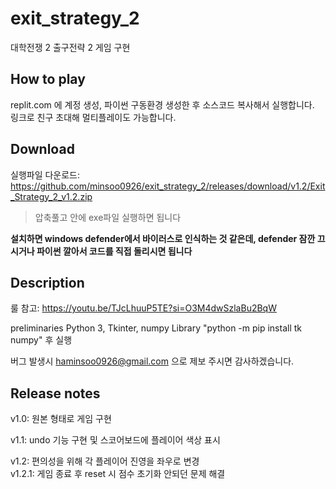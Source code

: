 # exit_strategy_2
대학전쟁 2 출구전략 2 게임 구현

## How to play
replit.com 에 계정 생성, 파이썬 구동환경 생성한 후 소스코드 복사해서 실행합니다.   
링크로 친구 초대해 멀티플레이도 가능합니다.

## Download
실행파일 다운로드: https://github.com/minsoo0926/exit_strategy_2/releases/download/v1.2/Exit_Strategy_2_v1.2.zip

> 압축풀고 안에 exe파일 실행하면 됩니다

**설치하면 windows defender에서 바이러스로 인식하는 것 같은데, defender 잠깐 끄시거나 파이썬 깔아서 코드를 직접 돌리시면 됩니다**

## Description
룰 참고: https://youtu.be/TJcLhuuP5TE?si=O3M4dwSzlaBu2BqW

preliminaries Python 3, Tkinter, numpy Library "python -m pip install tk numpy" 후 실행

버그 발생시 haminsoo0926@gmail.com 으로 제보 주시면 감사하겠습니다.

## Release notes
v1.0: 원본 형태로 게임 구현

v1.1: undo 기능 구현 및 스코어보드에 플레이어 색상 표시

v1.2: 편의성을 위해 각 플레이어 진영을 좌우로 변경   
v1.2.1: 게임 종료 후 reset 시 점수 초기화 안되던 문제 해결
